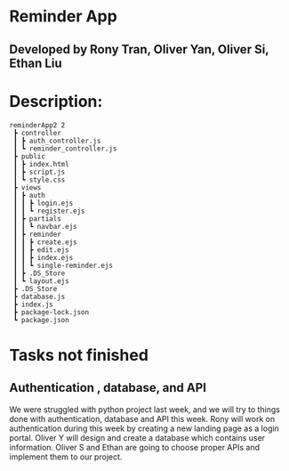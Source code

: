 # Reminder App
## Developed by Rony Tran, Oliver Yan, Oliver Si, Ethan Liu
  
# Description:

```
reminderApp2 2
 ┣ controller
 ┃ ┣ auth_controller.js
 ┃ ┗ reminder_controller.js
 ┣ public
 ┃ ┣ index.html
 ┃ ┣ script.js
 ┃ ┗ style.css
 ┣ views
 ┃ ┣ auth
 ┃ ┃ ┣ login.ejs
 ┃ ┃ ┗ register.ejs
 ┃ ┣ partials
 ┃ ┃ ┗ navbar.ejs
 ┃ ┣ reminder
 ┃ ┃ ┣ create.ejs
 ┃ ┃ ┣ edit.ejs
 ┃ ┃ ┣ index.ejs
 ┃ ┃ ┗ single-reminder.ejs
 ┃ ┣ .DS_Store
 ┃ ┗ layout.ejs
 ┣ .DS_Store
 ┣ database.js
 ┣ index.js
 ┣ package-lock.json
 ┗ package.json
 ```
# Tasks not finished
## Authentication , database, and API
We were struggled with python project last week, and we will try to things done with authentication, database and API this week.
Rony will work on authentication during this week by creating a new landing page as a login portal.
Oliver Y will design and create a database which contains user information.
Oliver S and Ethan are going to choose proper APIs and implement them to our project.
